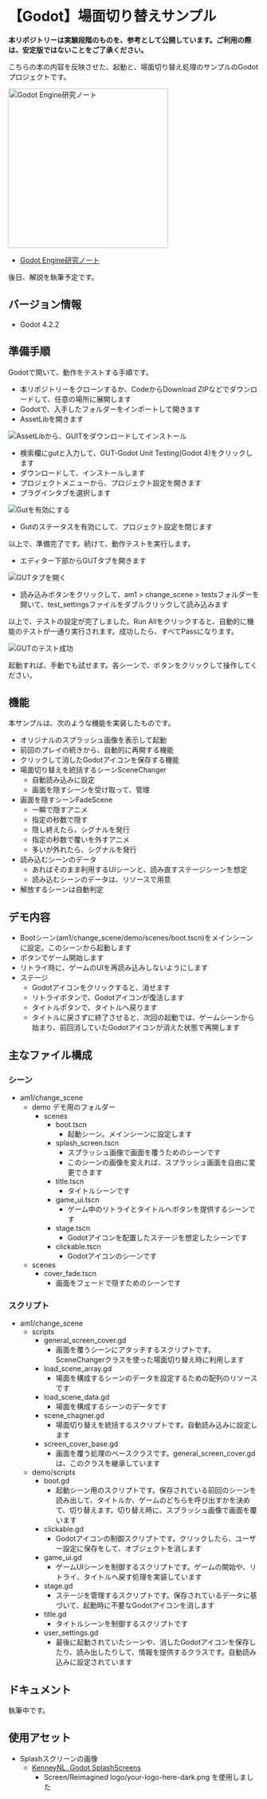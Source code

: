 # 【Godot】場面切り替えサンプル

**本リポジトリーは実験段階のものを、参考として公開しています。ご利用の際は、安定版ではないことをご了承ください。**

こちらの本の内容を反映させた、起動と、場面切り替え処理のサンプルのGodotプロジェクトです。

<a href="https://techbookfest.org/organization/bgzSCidTdQc0gKCVvM3Ghe">
<img src="docs/images/hyoushi.jpg" alt="Godot Engine研究ノート" style="height: 320px">
</a>

- [Godot Engine研究ノート](https://techbookfest.org/organization/bgzSCidTdQc0gKCVvM3Ghe)
</a>

後日、解説を執筆予定です。

## バージョン情報

- Godot 4.2.2

## 準備手順

Godotで開いて、動作をテストする手順です。

- 本リポジトリーをクローンするか、CodeからDownload ZIPなどでダウンロードして、任意の場所に展開します
- Godotで、入手したフォルダーをインポートして開きます
- AssetLibを開きます

![AssetLibから、GUITをダウンロードしてインストール](./docs/images/search-gut.png)

- 検索欄にgutと入力して、GUT-Godot Unit Testing(Godot 4)をクリックします
- ダウンロードして、インストールします
- プロジェクトメニューから、プロジェクト設定を開きます
- プラグインタブを選択します

![Gutを有効にする](./docs/images/enable-gut.png)

- Gutのステータスを有効にして、プロジェクト設定を閉じます

以上で、準備完了です。続けて、動作テストを実行します。

- エディター下部からGUTタブを開きます

![GUTタブを開く](./docs/images/open-gut.png)

- 読み込みボタンをクリックして、am1 > change_scene > testsフォルダーを開いて、test_settingsファイルをダブルクリックして読み込みます

以上で、テストの設定が完了しました。Run Allをクリックすると、自動的に機能のテストが一通り実行されます。成功したら、すべてPassになります。

![GUTのテスト成功](./docs/images/gut-result.png)

起動すれば、手動でも試せます。各シーンで、ボタンをクリックして操作してください。

## 機能

本サンプルは、次のような機能を実装したものです。

- オリジナルのスプラッシュ画像を表示して起動
- 前回のプレイの続きから、自動的に再開する機能
- クリックして消したGodotアイコンを保存する機能
- 場面切り替えを統括するシーンSceneChanger
  - 自動読み込みに設定
  - 画面を隠すシーンを受け取って、管理
- 画面を隠すシーンFadeScene
  - 一瞬で隠すアニメ
  - 指定の秒数で隠す
  - 隠し終えたら、シグナルを発行
  - 指定の秒数で覆いを外すアニメ
  - 多いが外れたら、シグナルを発行
- 読み込むシーンのデータ
  - あればそのまま利用するUIシーンと、読み直すステージシーンを想定
  - 読み込むシーンのデータは、リソースで用意
- 解放するシーンは自動判定

## デモ内容

- Bootシーン(am1/change_scene/demo/scenes/boot.tscn)をメインシーンに設定。このシーンから起動します
- ボタンでゲーム開始します
- リトライ時に、ゲームのUIを再読み込みしないようにします
- ステージ
  - Godotアイコンをクリックすると、消せます
  - リトライボタンで、Godotアイコンが復活します
  - タイトルボタンで、タイトルへ戻ります
  - タイトルに戻さずに終了させると、次回の起動では、ゲームシーンから始まり、前回消していたGodotアイコンが消えた状態で再開します

## 主なファイル構成

### シーン
- am1/change_scene
  - demo デモ用のフォルダー
    - scenes
      - boot.tscn
        - 起動シーン。メインシーンに設定します
      - splash_screen.tscn
        - スプラッシュ画像で画面を覆うためのシーンです
        - このシーンの画像を変えれば、スプラッシュ画面を自由に変更できます
      - title.tscn
        - タイトルシーンです
      - game_ui.tscn
        - ゲーム中のリトライとタイトルへボタンを提供するシーンです
      - stage.tscn
        - Godotアイコンを配置したステージを想定したシーンです
      - clickable.tscn
        - Godotアイコンのシーンです
  - scenes
    - cover_fade.tscn
      - 画面をフェードで隠すためのシーンです

### スクリプト

- am1/change_scene
  - scripts
    - general_screen_cover.gd
      - 画面を覆うシーンにアタッチするスクリプトです。SceneChangerクラスを使った場面切り替え時に利用します
    - load_scene_array.gd
      - 場面を構成するシーンのデータを設定するための配列のリソースです
    - load_scene_data.gd
      - 場面を構成するシーンのデータです
    - scene_chagner.gd
      - 場面切り替えを統括するスクリプトです。自動読み込みに設定します
    - screen_cover_base.gd
      - 画面を覆う処理のベースクラスです。general_screen_cover.gdは、このクラスを継承しています
  - demo/scripts
    - boot.gd
      - 起動シーン用のスクリプトです。保存されている前回のシーンを読み出して、タイトルか、ゲームのどちらを呼び出すかを決めて、切り替えます。切り替え時に、スプラッシュ画像で画面を覆います
    - clickable.gd
      - Godotアイコンの制御スクリプトです。クリックしたら、ユーザー設定に保存をして、オブジェクトを消します
    - game_ui.gd
      - ゲームUIシーンを制御するスクリプトです。ゲームの開始や、リトライ、タイトルへ戻す処理を実装しています
    - stage.gd
      - ステージを管理するスクリプトです。保存されているデータに基づいて、起動時に不要なGodotアイコンを消します
    - title.gd
      - タイトルシーンを制御するスクリプトです
    - user_settings.gd
      - 最後に起動されていたシーンや、消したGodotアイコンを保存したり、読み出したりして、情報を提供するクラスです。自動読み込みに設定されています
  

## ドキュメント

執筆中です。

<!--

## ドキュメント

- [シーン切り替え](docs/change-scene.md)
- [起動](docs/boot.md)

-->

## 使用アセット

- Splashスクリーンの画像
  - [KenneyNL. Godot SplashScreens](https://github.com/KenneyNL/Godot-SplashScreens)
    - Screen/Reimagined logo/your-logo-here-dark.png を使用しました
